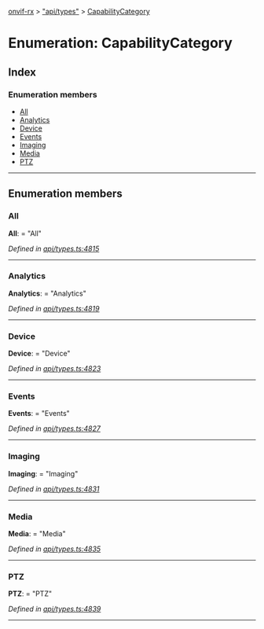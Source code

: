 [onvif-rx](../README.md) > ["api/types"](../modules/_api_types_.md) > [CapabilityCategory](../enums/_api_types_.capabilitycategory.md)

# Enumeration: CapabilityCategory

## Index

### Enumeration members

* [All](_api_types_.capabilitycategory.md#all)
* [Analytics](_api_types_.capabilitycategory.md#analytics)
* [Device](_api_types_.capabilitycategory.md#device)
* [Events](_api_types_.capabilitycategory.md#events)
* [Imaging](_api_types_.capabilitycategory.md#imaging)
* [Media](_api_types_.capabilitycategory.md#media)
* [PTZ](_api_types_.capabilitycategory.md#ptz)

---

## Enumeration members

<a id="all"></a>

###  All

**All**:  = "All"

*Defined in [api/types.ts:4815](https://github.com/patrickmichalina/onvif-rx/blob/034e4d6/src/api/types.ts#L4815)*

___
<a id="analytics"></a>

###  Analytics

**Analytics**:  = "Analytics"

*Defined in [api/types.ts:4819](https://github.com/patrickmichalina/onvif-rx/blob/034e4d6/src/api/types.ts#L4819)*

___
<a id="device"></a>

###  Device

**Device**:  = "Device"

*Defined in [api/types.ts:4823](https://github.com/patrickmichalina/onvif-rx/blob/034e4d6/src/api/types.ts#L4823)*

___
<a id="events"></a>

###  Events

**Events**:  = "Events"

*Defined in [api/types.ts:4827](https://github.com/patrickmichalina/onvif-rx/blob/034e4d6/src/api/types.ts#L4827)*

___
<a id="imaging"></a>

###  Imaging

**Imaging**:  = "Imaging"

*Defined in [api/types.ts:4831](https://github.com/patrickmichalina/onvif-rx/blob/034e4d6/src/api/types.ts#L4831)*

___
<a id="media"></a>

###  Media

**Media**:  = "Media"

*Defined in [api/types.ts:4835](https://github.com/patrickmichalina/onvif-rx/blob/034e4d6/src/api/types.ts#L4835)*

___
<a id="ptz"></a>

###  PTZ

**PTZ**:  = "PTZ"

*Defined in [api/types.ts:4839](https://github.com/patrickmichalina/onvif-rx/blob/034e4d6/src/api/types.ts#L4839)*

___

